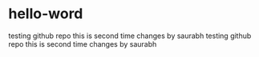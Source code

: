 # hello-word
testing github repo
this is second time changes by saurabh
testing github repo this is second time changes by saurabh
